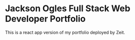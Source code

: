 
# Jackson Ogles Full Stack Web Developer Portfolio

This is a react app version of my portfolio deployed by Zeit. 

